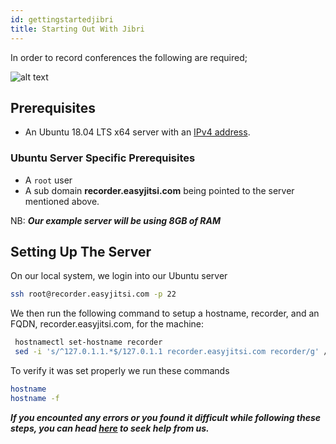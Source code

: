 ```yaml
---
id: gettingstartedjibri
title: Starting Out With Jibri
---
```


In order to record conferences the following are required;

![alt text](https://i.giphy.com/media/4TrOp8epqCvKxjqMD3/giphy.webp "Recording is Easy")

## Prerequisites

- An Ubuntu 18.04 LTS x64 server with an [IPv4 address](https://en.wikipedia.org/wiki/IPv4).

### Ubuntu Server Specific Prerequisites

- A `root` user
- A sub domain **recorder.easyjitsi.com** being pointed to the server mentioned above.

NB: **_Our example server will be using 8GB of RAM_**

## Setting Up The Server

On our local system, we login into our Ubuntu server

```bash
ssh root@recorder.easyjitsi.com -p 22
```

We then run the following command to setup a hostname, recorder, and an FQDN, recorder.easyjitsi.com, for the machine:

```bash
 hostnamectl set-hostname recorder
 sed -i 's/^127.0.1.1.*$/127.0.1.1 recorder.easyjitsi.com recorder/g' /etc/hosts
```

To verify it was set properly we run these commands

```bash
hostname
hostname -f
```

**_If you encounted any errors or you found it difficult while following these steps, you can head [here](https://docs.easyjitsi.com/docs/help) to seek help from us._**
